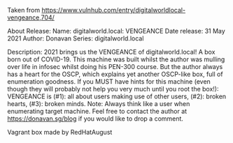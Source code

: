 Taken from https://www.vulnhub.com/entry/digitalworldlocal-vengeance,704/ 

About Release:
    Name: digitalworld.local: VENGEANCE
    Date release: 31 May 2021
    Author: Donavan
    Series: digitalworld.local

Description:
    2021 brings us the VENGEANCE of digitalworld.local! A box born out of COVID-19. This machine was built whilst the author was mulling over life in infosec whilst doing his PEN-300 course. But the author always has a heart for the OSCP, which explains yet another OSCP-like box, full of enumeration goodness.
    If you MUST have hints for this machine (even though they will probably not help you very much until you root the box!): VENGEANCE is (#1): all about users making use of other users, (#2): broken hearts, (#3): broken minds.
    Note: Always think like a user when enumerating target machine.
    Feel free to contact the author at https://donavan.sg/blog if you would like to drop a comment.

Vagrant box made by RedHatAugust
